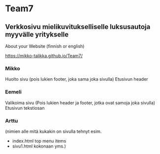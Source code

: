 # Team7

## Verkkosivu mielikuvitukselliselle luksusautoja myyvälle yritykselle
About your Website (finnish or english) 

https://mikko-talikka.github.io/Team7/

### Mikko
Huolto sivu (pois lukien footer, joka sama joka sivulla)
Etusivun header
### Eemeli
Valikoima sivu (Pois lukien header ja footer, jotka ovat samoja joka sivulla)
Etusivun tekstiosan
### Arttu

(nimien alle mitä kukakin on sivulla tehnyt
esim.
- index.html top menu items
- sivu1.html kokonaan yms.)